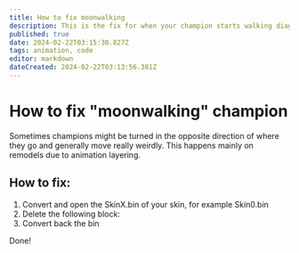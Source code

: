 ```yaml
---
title: How to fix moonwalking
description: This is the fix for when your champion starts walking diagonally
published: true
date: 2024-02-22T03:15:30.827Z
tags: animation, code
editor: markdown
dateCreated: 2024-02-22T03:13:56.381Z
---
```


# How to fix "moonwalking" champion
Sometimes champions might be turned in the opposite direction of where  they go and generally move really weirdly. This happens mainly on  remodels due to animation layering.

## How to fix:
1. Convert and open the SkinX.bin of your skin, for example Skin0.bin
2. Delete the following block:
3. Convert back the bin


Done!